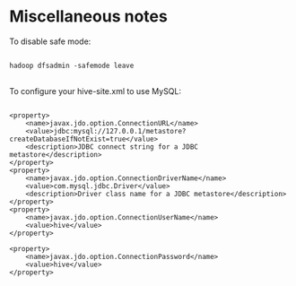 Miscellaneous notes
===================
To disable safe mode:
<pre>
<code>
hadoop dfsadmin -safemode leave
</code>
</pre>

To configure your hive-site.xml to use MySQL:

<pre>
<code>
&lt;property&gt;
    &lt;name&gt;javax.jdo.option.ConnectionURL&lt;/name&gt;
    &lt;value&gt;jdbc:mysql://127.0.0.1/metastore?createDatabaseIfNotExist=true&lt;/value&gt;
    &lt;description&gt;JDBC connect string for a JDBC metastore&lt;/description&gt;
&lt;/property&gt;
&lt;property&gt;
    &lt;name&gt;javax.jdo.option.ConnectionDriverName&lt;/name&gt;
    &lt;value&gt;com.mysql.jdbc.Driver&lt;/value&gt;
    &lt;description&gt;Driver class name for a JDBC metastore&lt;/description&gt;
&lt;/property&gt;
&lt;property&gt;
    &lt;name&gt;javax.jdo.option.ConnectionUserName&lt;/name&gt;
    &lt;value&gt;hive&lt;/value&gt;
&lt;/property&gt;

&lt;property&gt;
    &lt;name&gt;javax.jdo.option.ConnectionPassword&lt;/name&gt;
    &lt;value&gt;hive&lt;/value&gt;
&lt;/property&gt;
</code>
</pre>
